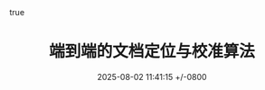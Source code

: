 ---
title: "端到端的文档定位与校准算法"
date: 2025-08-02 11:41:15 +/-0800
categories: [Programming]
tags: [Face, Computer Vision, CH]     # TAG names should always be lowercase
math: true
image: https://inspireface-1259028827.cos.ap-singapore.myqcloud.com/blogs_box/doc_loc.png
---